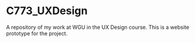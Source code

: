 # C773_UXDesign
A repository of my work at WGU in the UX Design course. This is a website prototype for the project.
